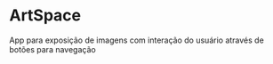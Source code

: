 # ArtSpace
 App para exposição de imagens com interação do usuário através de botões para navegação
